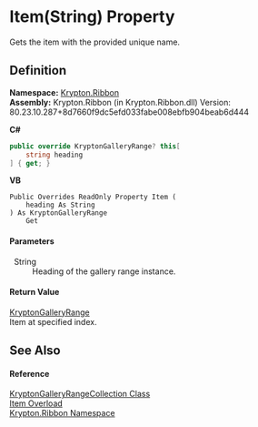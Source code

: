 # Item(String) Property


Gets the item with the provided unique name.



## Definition
**Namespace:** <a href="1e9bc734-cff9-e9b8-f013-94cdac669794.md">Krypton.Ribbon</a>  
**Assembly:** Krypton.Ribbon (in Krypton.Ribbon.dll) Version: 80.23.10.287+8d7660f9dc5efd033fabe008ebfb904beab6d444

**C#**
``` C#
public override KryptonGalleryRange? this[
	string heading
] { get; }
```
**VB**
``` VB
Public Overrides ReadOnly Property Item ( 
	heading As String
) As KryptonGalleryRange
	Get
```



#### Parameters
<dl><dt>  String</dt><dd>Heading of the gallery range instance.</dd></dl>

#### Return Value
<a href="7be58525-b634-7c33-1dce-431842d8ab39.md">KryptonGalleryRange</a>  
Item at specified index.

## See Also


#### Reference
<a href="fb9312d0-02d8-fccc-6a69-df56be3b10bb.md">KryptonGalleryRangeCollection Class</a>  
<a href="32680be8-d60a-5b36-a795-769a7f151a8a.md">Item Overload</a>  
<a href="1e9bc734-cff9-e9b8-f013-94cdac669794.md">Krypton.Ribbon Namespace</a>  
